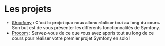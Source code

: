 # Les projets

- [Shoefony](/projets/shoefony.html) : C'est le projet que nous allons réaliser tout au long du cours. Son but est de vous présenter les différents fonctionnalités de Symfony.
- [Procom](/projets/procom.html) : Servez-vous de ce que vous avez appris tout au long de ce cours pour réaliser votre premier projet Symfony en solo !
